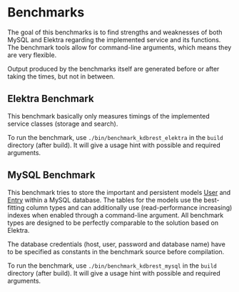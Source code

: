 # Benchmarks

The goal of this benchmarks is to find strengths and weaknesses of both MySQL and Elektra regarding the implemented service and its functions. The benchmark tools allow for command-line arguments, which means they are very flexible.

Output produced by the benchmarks itself are generated before or after taking the times, but not in between.

## Elektra Benchmark

This benchmark basically only measures timings of the implemented service classes (storage and search).

To run the benchmark, use `./bin/benchmark_kdbrest_elektra` in the `build` directory (after build). It will give a usage hint with possible and required arguments.

## MySQL Benchmark

This benchmark tries to store the important and persistent models [User](../model_user.hpp) and [Entry](../model_entry.hpp) within a MySQL database. The tables for the models use the best-fitting column types and can additionally use (read-performance increasing) indexes when enabled through a command-line argument. All benchmark types are designed to be perfectly comparable to the solution based on Elektra.

The database credentials (host, user, password and database name) have to be specified as constants in the benchmark source before compilation.

To run the benchmark, use `./bin/benchmark_kdbrest_mysql` in the `build` directory (after build). It will give a usage hint with possible and required arguments.
